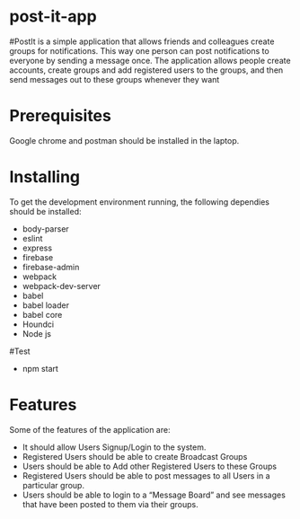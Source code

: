 # post-it-app

#PostIt is a simple application that allows friends and colleagues create groups for notifications. This way one person can post notifications to everyone by sending a message once. The application allows people create accounts, create groups and add registered users to the groups, and then send messages out to these groups whenever they want
 
# Prerequisites
Google chrome and postman should be installed in the laptop. 

# Installing
To get the development environment running, the following dependies should be installed:
* body-parser
* eslint
* express
* firebase
* firebase-admin
* webpack
* webpack-dev-server
* babel
* babel loader
* babel core
* Houndci
* Node js

#Test
* npm start

# Features
  Some of the features of the application are:
  
* It should allow Users Signup/Login to the system.
* Registered Users should be able to create Broadcast Groups
* Users should be able to Add other Registered Users to these Groups
* Registered Users should be able to post messages to all Users in a particular group.
* Users should be able to login to a “Message Board” and see messages that have been posted to them via their groups.

